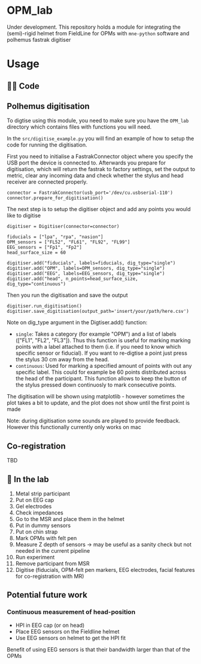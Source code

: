 # OPM_lab
Under development. This repository holds a module for integrating the (semi)-rigid helmet from FieldLine for OPMs with `mne-python` software and polhemus fastrak digitiser


# Usage

## 👩‍💻 Code
## Polhemus digitisation
To digtise using this module, you need to make sure you have the `OPM_lab` directory which contains files with functions you will need.

In the `src/digitise_example.py` you will find an example of how to setup the code for running the digitisation. 

First you need to initialise a FastrakConnector object where you specify the USB port the device is connected to. Afterwards you prepare for digitisation, which will return the fastrak to factory settings, set the output to metric, clear any incoming data and check whether the stylus and head receiver are connected properly. 
```
connector = FastrakConnector(usb_port='/dev/cu.usbserial-110')
connector.prepare_for_digitisation()
```

The next step is to setup the digitiser object and add any points you would like to digitise
```
digitiser = Digitiser(connector=connector)

fiducials = ["lpa", "rpa", "nasion"]
OPM_sensors = ["FL52", "FL61", "FL92", "FL99"]
EEG_sensors = ["Fp1", "Fp2"]
head_surface_size = 60
    
digitiser.add("fiducials", labels=fiducials, dig_type="single")
digitiser.add("OPM", labels=OPM_sensors, dig_type="single")
digitiser.add("EEG", labels=EEG_sensors, dig_type="single")
digitiser.add("head", n_points=head_surface_size, dig_type="continuous")
```

Then you run the digitisation and save the output
```
digitiser.run_digitisation()
digitiser.save_digitisation(output_path='insert/your/path/here.csv')
```

Note on dig_type argument in the Digtiser.add() function:
- `single`: Takes a category (for example "OPM") and a list of labels (["FL1", "FL2", "FL3"]). Thus this function is useful for marking marking points with a label attached to them (i.e. if you need to know which specific sensor or fiducial). If you want to re-digtise a point just press the stylus 30 cm away from the head. 
- `continuous`: Used for marking a specified amount of points with out any specific label. This could for example be 60 points distributed across the head of the participant. This function allows to keep the button of the stylus pressed down continuosly to mark consecutive points. 

The digitisation will be shown using matplotlib - however sometimes the plot takes a bit to update, and the plot does not show until the first point is made


Note: during digitisation some sounds are played to provide feedback. However this functionally currently only works on mac

## Co-registration
TBD

## 🥼 In the lab
1. Metal strip participant
2. Put on EEG cap
3. Gel electrodes
4. Check impedances
5. Go to the MSR and place them in the helmet
6. Put in dummy sensors
7. Put on chin strap
8. Mark OPMs with felt pen
9. Measure Z depth of sensors -> may be useful as a sanity check but not needed in the current pipeline
10. Run experiment
11. Remove participant from MSR
12. Digitise (fiducials, OPM-felt pen markers, EEG electrodes, facial features for co-registration with MR)



## Potential future work
### Continuous measurement of head-position 
* HPI in EEG cap (or on head)
* Place EEG sensors on the Fieldline helmet 
* Use EEG sensors on helmet to get the HPI fit

Benefit of using EEG sensors is that their bandwidth larger than that of the OPMs
